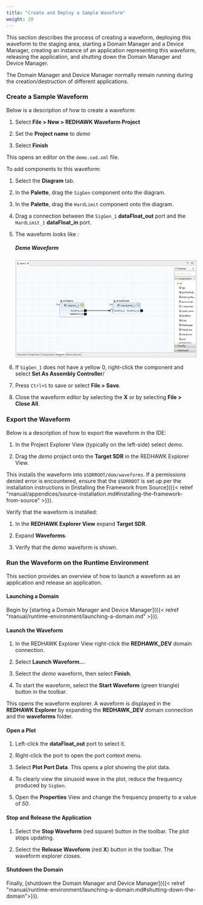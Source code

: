 ```yaml
---
title: "Create and Deploy a Sample Waveform"
weight: 20
---
```


This section describes the process of creating a waveform, deploying this waveform to the staging area, starting a Domain Manager and a Device Manager, creating an instance of an application representing this waveform, releasing the application, and shutting down the Domain Manager and Device Manager.

The Domain Manager and Device Manager normally remain running during the creation/destruction of different applications.

### Create a Sample Waveform

Below is a description of how to create a waveform:

1.  Select **File > New > REDHAWK Waveform Project**

2.  Set the **Project name** to *demo*

3.  Select **Finish**

This opens an editor on the `demo.sad.xml` file.

To add components to this waveform:

1.  Select the **Diagram** tab.

2.  In the **Palette**, drag the `SigGen` component onto the diagram.

3.  In the **Palette**, drag the `HardLimit` component onto the diagram.

4.  Drag a connection between the `SigGen_1` **dataFloat_out** port and the `HardLimit_1` **dataFloat_in** port.

5.  The waveform looks like :
    ##### Demo Waveform
    ![Demo Waveform](../images/Demo_waveform.png)

6.  If `SigGen_1` does not have a yellow 0, right-click the component and select **Set As Assembly Controller**/

7.  Press `Ctrl+S` to save or select **File > Save**.

8.  Close the waveform editor by selecting the **X** or by selecting **File > Close All**.

### Export the Waveform

Below is a description of how to export the waveform in the IDE:

1.  In the Project Explorer View (typically on the left-side) select *demo*.

2.  Drag the *demo* project onto the **Target SDR** in the REDHAWK Explorer View.

This installs the waveform into `$SDRROOT/dom/waveforms`. If a permissions denied error is encountered, ensure that the `$SDRROOT` is set up per the installation instructions in [Installing the Framework from Source]({{< relref "manual/appendices/source-installation.md#installing-the-framework-from-source" >}}).

Verify that the waveform is installed:

1.  In the **REDHAWK Explorer View** expand **Target SDR**.

2.  Expand **Waveforms**.

3.  Verify that the *demo* waveform is shown.

### Run the Waveform on the Runtime Environment

This section provides an overview of how to launch a waveform as an application and release an application.

#### Launching a Domain

Begin by [starting a Domain Manager and Device Manager]({{< relref "manual/runtime-environment/launching-a-domain.md" >}}).

#### Launch the Waveform

1.  In the REDHAWK Explorer View right-click the **REDHAWK_DEV** domain connection.

2.  Select **Launch Waveform...**

3.  Select the *demo* waveform, then select **Finish**.

4.  To start the waveform, select the **Start Waveform** (green triangle) button in the toolbar.

This opens the waveform explorer. A waveform is displayed in the **REDHAWK Explorer** by expanding the **REDHAWK_DEV** domain connection and the **waveforms** folder.

#### Open a Plot

1.  Left-click the **dataFloat_out** port to select it.

2.  Right-click the port to open the port context menu.

3.  Select **Plot Port Data**. This opens a plot showing the plot data.

4.  To clearly view the sinusoid wave in the plot, reduce the frequency produced by `SigGen`.

5.  Open the **Properties** View and change the frequency property to a value of *50*.

#### Stop and Release the Application

1.  Select the **Stop Waveform** (red square) button in the toolbar. The plot stops updating.

2.  Select the **Release Waveform** (red **X**) button in the toolbar. The waveform explorer closes.

#### Shutdown the Domain

Finally, [shutdown the Domain Manager and Device Manager]({{< relref "manual/runtime-environment/launching-a-domain.md#shutting-down-the-domain">}}).
